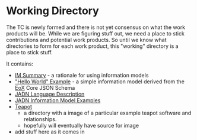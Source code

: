 # Working Directory

The TC is newly formed and there is not yet consensus on 
what the work products will be. 
While we are figuring stuff out, 
we need a place to stick contributions 
and potential work products. 
So until we know what directories to form for each work product, 
this "working" directory is a place to stick stuff.

It contains:
- [IM Summary](dpkemp/docs/im-summary.md) - a rationale for using information models
- ["Hello World" Example](dpkemp/openeox) - a simple information model derived from the
[EoX](https://github.com/oasis-tcs/openeox) Core JSON Schema
- [JADN Language Description](JADN%20IM/JADN%20Version%202.0.pdf)
- [JADN Information Model Examples](JADN%20examples)
- [Teapot](./Teapot/)
   + a directory with a image of a particular example teapot software and relationships.
   + hopefully will eventually have source for image
- add stuff here as it comes in